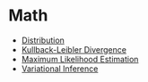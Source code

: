 # Math
* [Distribution](/math/distribution.md)
* [Kullback-Leibler Divergence](/math/Kullback-Leibler_divergence.md)
* [Maximum Likelihood Estimation](/math/maximum_likelihood_estimation.md)
* [Variational Inference](/math/variational_inference.md)